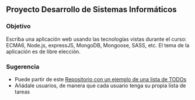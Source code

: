 ## Proyecto Desarrollo de Sistemas Informáticos

### Objetivo

Escriba una aplicación web  usando las tecnologías vistas 
durante el curso: ECMA6, Node.js, expressJS, MongoDB, Mongoose, SASS, etc. 
El tema de la aplicación es de libre elección.

### Sugerencia 

* Puede partir de este [Repositorio con un ejemplo de una lista de TODOs](https://github.com/ULL-ESIT-GRADOII-DSI/mongo-example-todos)
* Añádale usuarios, de manera que cada usuario tenga su propia lista de tareas

